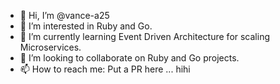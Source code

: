 - 👋 Hi, I’m @vance-a25
- 👀 I’m interested in Ruby and Go.
- 🌱 I’m currently learning Event Driven Architecture for scaling Microservices.
- 💞️ I’m looking to collaborate on Ruby and Go projects.
- 📫 How to reach me: Put a PR here ... hihi

<!---
vance-a25/vance-a25 is a ✨ special ✨ repository because its `README.md` (this file) appears on your GitHub profile.
You can click the Preview link to take a look at your changes.
--->
